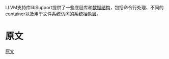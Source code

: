 
LLVM支持库libSupport提供了一些底层库和[数据结构](https://llvm.org/docs/ProgrammersManual.html)，包括命令行处理、不同的container以及用于文件系统访问的系统抽象层。  

# 原文
[原文](https://releases.llvm.org/11.0.0/tools/clang/docs/InternalsManual.html#llvm-support-library)
